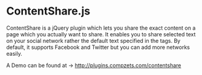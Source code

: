 ContentShare.js
===============

ContentShare is a jQuery plugin which lets you share the exact content on a page which you actually want to share. It enables you to share selected text on your social network rather the default text specified in the <meta> tags. By default, it supports Facebook and Twitter but you can add more networks easily.
 
A Demo can be found at &rarr; http://plugins.compzets.com/contentshare
